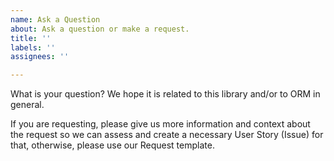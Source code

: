 ```yaml
---
name: Ask a Question
about: Ask a question or make a request.
title: ''
labels: ''
assignees: ''

---
```


What is your question? We hope it is related to this library and/or to ORM in general.

If you are requesting, please give us more information and context about the request so we can assess and create a necessary User Story (Issue) for that, otherwise, please use our Request template.
